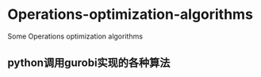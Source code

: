 # Operations-optimization-algorithms
Some Operations optimization algorithms
## python调用gurobi实现的各种算法

